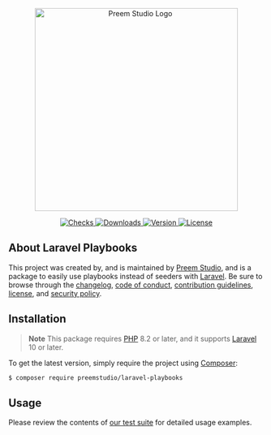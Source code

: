 <p align="center">
    <a href="https://preem.studio" target="_blank">
        <img src="https://raw.githubusercontent.com/PreemStudio/assets/main/logo-text.svg" width="400" alt="Preem Studio Logo" />
    </a>
</p>

<p align="center">
    <a href="https://github.com/PreemStudio/laravel-playbooks/actions">
        <img src="https://badge.sh/github/check-runs/PreemStudio/laravel-playbooks" alt="Checks" />
    </a>
    <a href="https://packagist.org/packages/preemstudio/laravel-playbooks">
        <img src="https://badge.sh/packagist/downloads/PreemStudio/laravel-playbooks" alt="Downloads" />
    </a>
    <a href="https://packagist.org/packages/preemstudio/laravel-playbooks">
        <img src="https://badge.sh/packagist/version/PreemStudio/laravel-playbooks" alt="Version" />
    </a>
    <a href="https://packagist.org/packages/preemstudio/laravel-playbooks">
        <img src="https://badge.sh/packagist/license/PreemStudio/laravel-playbooks" alt="License" />
    </a>
</p>

## About Laravel Playbooks

This project was created by, and is maintained by [Preem Studio](https://github.com/PreemStudio), and is a package to easily use playbooks instead of seeders with [Laravel](https://laravel.com/). Be sure to browse through the [changelog](CHANGELOG.md), [code of conduct](.github/CODE_OF_CONDUCT.md), [contribution guidelines](.github/CONTRIBUTING.md), [license](LICENSE), and [security policy](.github/SECURITY.md).

## Installation

> **Note**
> This package requires [PHP](https://www.php.net/) 8.2 or later, and it supports [Laravel](https://laravel.com/) 10 or later.

To get the latest version, simply require the project using [Composer](https://getcomposer.org/):

```bash
$ composer require preemstudio/laravel-playbooks
```

## Usage

Please review the contents of [our test suite](/tests) for detailed usage examples.
